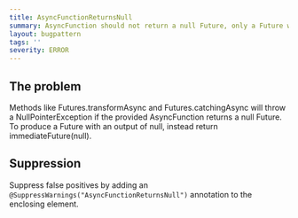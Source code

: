 ```yaml
---
title: AsyncFunctionReturnsNull
summary: AsyncFunction should not return a null Future, only a Future whose result is null.
layout: bugpattern
tags: ''
severity: ERROR
---
```


<!--
*** AUTO-GENERATED, DO NOT MODIFY ***
To make changes, edit the @BugPattern annotation or the explanation in docs/bugpattern.
-->

## The problem
Methods like Futures.transformAsync and Futures.catchingAsync will throw a NullPointerException if the provided AsyncFunction returns a null Future. To produce a Future with an output of null, instead return immediateFuture(null).

## Suppression
Suppress false positives by adding an `@SuppressWarnings("AsyncFunctionReturnsNull")` annotation to the enclosing element.
